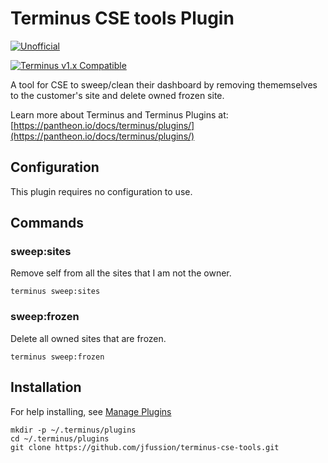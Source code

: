 # Terminus CSE tools Plugin

[![Unofficial](https://img.shields.io/badge/Pantheon-Unofficial-yellow?logo=pantheon&color=FFDC28)](https://pantheon.io/docs/oss-support-levels#unofficial)

[![Terminus v1.x Compatible](https://img.shields.io/badge/terminus-v1.x-green.svg)](https://github.com/pantheon-systems/terminus-secrets-plugin/tree/1.x)

A tool for CSE to sweep/clean their dashboard by removing thememselves to the customer's site and delete owned frozen site.

Learn more about Terminus and Terminus Plugins at:
[https://pantheon.io/docs/terminus/plugins/](https://pantheon.io/docs/terminus/plugins/)

## Configuration

This plugin requires no configuration to use.

## Commands

### sweep:sites

Remove self from all the sites that I am not the owner.
```
terminus sweep:sites
```

### sweep:frozen

Delete all owned sites that are frozen.
```
terminus sweep:frozen
```


## Installation
For help installing, see [Manage Plugins](https://pantheon.io/docs/terminus/plugins/)
```
mkdir -p ~/.terminus/plugins
cd ~/.terminus/plugins
git clone https://github.com/jfussion/terminus-cse-tools.git
```
